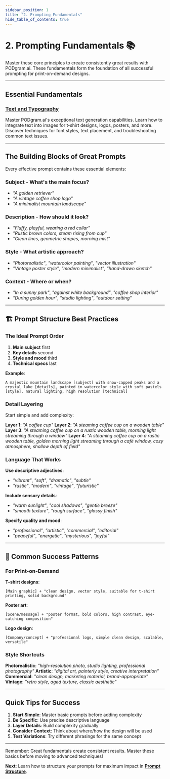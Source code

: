 ```yaml
---
sidebar_position: 1
title: "2. Prompting Fundamentals"
hide_table_of_contents: true
---
```


# 2. Prompting Fundamentals 📚

Master these core principles to create consistently great results with PODgram.ai. These fundamentals form the foundation of all successful prompting for print-on-demand designs.

---

## Essential Fundamentals

### **[Text and Typography](./text-and-typography.md)**
Master PODgram.ai's exceptional text generation capabilities. Learn how to integrate text into images for t-shirt designs, logos, posters, and more. Discover techniques for font styles, text placement, and troubleshooting common text issues.

---

## The Building Blocks of Great Prompts

Every effective prompt contains these essential elements:

### **Subject** - What's the main focus?
- *"A golden retriever"*
- *"A vintage coffee shop logo"*  
- *"A minimalist mountain landscape"*

### **Description** - How should it look?
- *"Fluffy, playful, wearing a red collar"*
- *"Rustic brown colors, steam rising from cup"*
- *"Clean lines, geometric shapes, morning mist"*

### **Style** - What artistic approach?
- *"Photorealistic"*, *"watercolor painting"*, *"vector illustration"*
- *"Vintage poster style"*, *"modern minimalist"*, *"hand-drawn sketch"*

### **Context** - Where or when?
- *"In a sunny park"*, *"against white background"*, *"coffee shop interior"*
- *"During golden hour"*, *"studio lighting"*, *"outdoor setting"*

---

## 🏗️ Prompt Structure Best Practices

### The Ideal Prompt Order

1. **Main subject** first
2. **Key details** second  
3. **Style and mood** third
4. **Technical specs** last

**Example**:
```
A majestic mountain landscape [subject] with snow-capped peaks and a crystal lake [details], painted in watercolor style with soft pastels [style], natural lighting, high resolution [technical]
```

### Detail Layering

Start simple and add complexity:

**Layer 1**: *"A coffee cup"*
**Layer 2**: *"A steaming coffee cup on a wooden table"*
**Layer 3**: *"A steaming coffee cup on a rustic wooden table, morning light streaming through a window"*
**Layer 4**: *"A steaming coffee cup on a rustic wooden table, golden morning light streaming through a café window, cozy atmosphere, shallow depth of field"*

### Language That Works

**Use descriptive adjectives**:
- *"vibrant"*, *"soft"*, *"dramatic"*, *"subtle"*
- *"rustic"*, *"modern"*, *"vintage"*, *"futuristic"*

**Include sensory details**:
- *"warm sunlight"*, *"cool shadows"*, *"gentle breeze"*
- *"smooth texture"*, *"rough surface"*, *"glossy finish"*

**Specify quality and mood**:
- *"professional"*, *"artistic"*, *"commercial"*, *"editorial"*
- *"peaceful"*, *"energetic"*, *"mysterious"*, *"joyful"*

---

## 🎯 Common Success Patterns

### For Print-on-Demand

**T-shirt designs**:
```
[Main graphic] + "clean design, vector style, suitable for t-shirt printing, solid background"
```

**Poster art**:
```
[Scene/message] + "poster format, bold colors, high contrast, eye-catching composition"
```

**Logo design**:
```
[Company/concept] + "professional logo, simple clean design, scalable, versatile"
```

### Style Shortcuts

**Photorealistic**: *"high-resolution photo, studio lighting, professional photography"*
**Artistic**: *"digital art, painterly style, creative interpretation"*  
**Commercial**: *"clean design, marketing material, brand-appropriate"*
**Vintage**: *"retro style, aged texture, classic aesthetic"*

---

## Quick Tips for Success

1. **Start Simple**: Master basic prompts before adding complexity
2. **Be Specific**: Use precise descriptive language
3. **Layer Details**: Build complexity gradually
4. **Consider Context**: Think about where/how the design will be used
5. **Test Variations**: Try different phrasings for the same concept

---

Remember: Great fundamentals create consistent results. Master these basics before moving to advanced techniques!

**Next**: Learn how to structure your prompts for maximum impact in [**Prompt Structure**](../prompt-structure.md). 